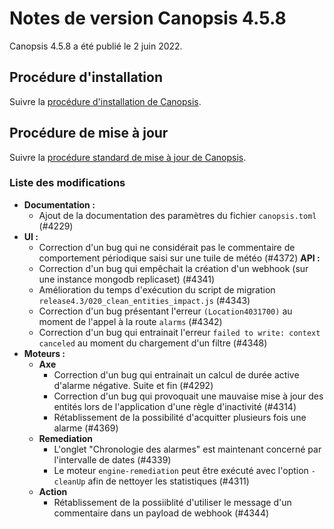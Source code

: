 # Notes de version Canopsis 4.5.8

Canopsis 4.5.8 a été publié le 2 juin 2022.

## Procédure d'installation

Suivre la [procédure d'installation de Canopsis](../guide-administration/installation/index.md).

## Procédure de mise à jour

Suivre la [procédure standard de mise à jour de Canopsis](../guide-administration/mise-a-jour/index.md).

### Liste des modifications

*  **Documentation :**
    * Ajout de la documentation des paramètres du fichier `canopsis.toml` (#4229)
*  **UI :**
    * Correction d'un bug qui ne considérait pas le commentaire de comportement périodique saisi sur une tuile de météo (#4372)
  **API :**
    * Correction d'un bug qui empêchait la création d'un webhook (sur une instance mongodb replicaset) (#4341)
    * Amélioration du temps d'exécution du script de migration `release4.3/020_clean_entities_impact.js` (#4343)
    * Correction d'un bug présentant l'erreur `(Location4031700)` au moment de l'appel à la route `alarms` (#4342)
    * Correction d'un bug qui entrainait l'erreur `failed to write: context canceled` au moment du chargement d'un filtre (#4348)
*  **Moteurs :**
    * **Axe**
        * Correction d'un bug qui entrainait un calcul de durée active d'alarme négative. Suite et fin (#4292)
        * Correction d'un bug qui provoquait une mauvaise mise à jour des entités lors de l'application d'une règle d'inactivité (#4314)
        * Rétablissement de la possibilité d'acquitter plusieurs fois une alarme (#4369)
    * **Remediation**
        * L'onglet "Chronologie des alarmes" est maintenant concerné par l'intervalle de dates (#4339)
        * Le moteur `engine-remediation` peut être exécuté avec l'option `-cleanUp` afin de nettoyer les statistiques (#4311)
    * **Action**
        * Rétablissement de la possiiblité d'utiliser le message d'un commentaire dans un payload de webhook (#4344)
